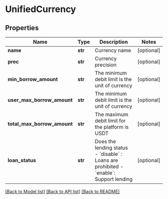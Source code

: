 # UnifiedCurrency

## Properties
Name | Type | Description | Notes
------------ | ------------- | ------------- | -------------
**name** | **str** | Currency name | [optional] 
**prec** | **str** | Currency precision | [optional] 
**min_borrow_amount** | **str** | The minimum debit limit is the unit of currency | [optional] 
**user_max_borrow_amount** | **str** | The minimum debit limit is the unit of currency | [optional] 
**total_max_borrow_amount** | **str** | The maximum debit limit for the platform is USDT | [optional] 
**loan_status** | **str** | Does the lending status  - &#x60;disable&#x60; : Loans are prohibited  - &#x60;enable&#x60;: Support lending | [optional] 

[[Back to Model list]](../README.md#documentation-for-models) [[Back to API list]](../README.md#documentation-for-api-endpoints) [[Back to README]](../README.md)


